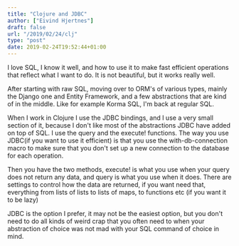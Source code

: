 ```yaml
---
title: "Clojure and JDBC"
author: ["Eivind Hjertnes"]
draft: false
url: "/2019/02/24/clj"
type: "post"
date: 2019-02-24T19:52:44+01:00
---
```


I love SQL, I know it well, and how to use it to make fast efficient
operations that reflect what I want to do. It is not beautiful, but it
works really well.

After starting with raw SQL, moving over to ORM's of various types,
mainly the Django one and Entity Framework, and a few abstractions that
are kind of in the middle. Like for example Korma SQL, I'm back at
regular SQL.

When I work in Clojure I use the JDBC bindings, and I use a very small
section of it, because I don't like most of the abstractions JDBC have
added on top of SQL. I use the query and the execute! functions. The way
you use JDBC(if you want to use it efficient) is that you use the
with-db-connection macro to make sure that you don't set up a new
connection to the database for each operation.

Then you have the two methods, execute! is what you use when your query
does not return any data, and query is what you use when it does. There
are settings to control how the data are returned, if you want need
that, everything from lists of lists to lists of maps, to functions etc
(if you want it to be lazy)

JDBC is the option I prefer, it may not be the easiest option, but you
don't need to do all kinds of weird crap that you often need to when
your abstraction of choice was not mad with your SQL command of choice
in mind.
